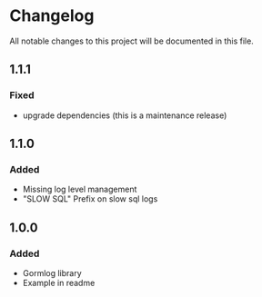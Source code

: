 # Changelog

All notable changes to this project will be documented in this file.

## 1.1.1
### Fixed
- upgrade dependencies (this is a maintenance release)

## 1.1.0
### Added
- Missing log level management
- "SLOW SQL" Prefix on slow sql logs

## 1.0.0
### Added
- Gormlog library
- Example in readme